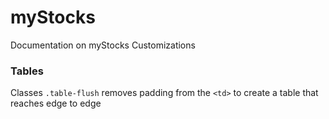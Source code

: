 # myStocks

Documentation on myStocks Customizations

### Tables

Classes `.table-flush` removes padding from the `<td>` to create a table that reaches edge to edge
